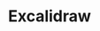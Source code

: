 ---
title: 'Excalidraw'
description: 'Excalidraw is a virtual collaborative whiteboard tool that lets you easily sketch diagrams that have a hand-drawn feel to them.'
link: 'https://excalidraw.com/'
imageURL: 'https://res.cloudinary.com/dc6mrv5cb/image/upload/v1718793592/personal-resources/tools/excalidraw.com__pyz9uh_vrp090.webp'
---